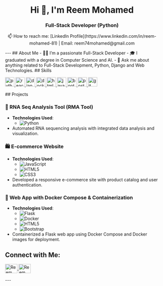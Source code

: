 <h1 align="center">Hi 👋, I'm Reem Mohamed</h1>
<h3 align="center">Full-Stack Developer (Python)</h3>
<p align="center">
  📫 How to reach me: 
  [LinkedIn Profile](https://www.linkedin.com/in/reem-mohamed-81) | Email: reem74mohamed@gmail.com
</p>
---
## About Me
- 👩‍💻 I’m a passionate Full-Stack Developer 
- 🎓 I graduated with a degree in Computer Science and AI.
- 💬 Ask me about anything related to Full-Stack Development, Python, Django and Web Technologies.
## Skills
<p align="left"> 
  <a href="https://www.python.org" target="_blank" rel="noreferrer"> 
    <img src="https://img.shields.io/badge/-Python-3776AB?style=flat&logo=python&logoColor=white" alt="python" height="30"/> 
  </a>
  <a href="https://reactjs.org/" target="_blank" rel="noreferrer"> 
    <img src="https://img.shields.io/badge/-React-61DAFB?style=flat&logo=react&logoColor=black" alt="react" height="30"/> 
  </a>
  <a href="https://www.djangoproject.com/" target="_blank" rel="noreferrer"> 
    <img src="https://img.shields.io/badge/-Django-092E20?style=flat&logo=django&logoColor=white" alt="django" height="30"/> 
  </a>
  <a href="https://www.docker.com/" target="_blank" rel="noreferrer"> 
    <img src="https://img.shields.io/badge/-Docker-2496ED?style=flat&logo=docker&logoColor=white" alt="docker" height="30"/> 
  </a>
  <a href="https://www.w3.org/html/" target="_blank" rel="noreferrer"> 
    <img src="https://img.shields.io/badge/-HTML5-E34F26?style=flat&logo=html5&logoColor=white" alt="html5" height="30"/> 
  </a>
  <a href="https://developer.mozilla.org/en-US/docs/Web/JavaScript" target="_blank" rel="noreferrer"> 
    <img src="https://img.shields.io/badge/-JavaScript-F7DF1E?style=flat&logo=javascript&logoColor=black" alt="javascript" height="30"/> 
  </a>
  <a href="https://getbootstrap.com" target="_blank" rel="noreferrer"> 
    <img src="https://img.shields.io/badge/-Bootstrap-563D7C?style=flat&logo=bootstrap&logoColor=white" alt="bootstrap" height="30"/> 
  </a>
  <a href="https://www.postgresql.org" target="_blank" rel="noreferrer"> 
    <img src="https://img.shields.io/badge/-PostgreSQL-336791?style=flat&logo=postgresql&logoColor=white" alt="postgresql" height="30"/> 
  </a>
  <a href="https://git-scm.com/" target="_blank" rel="noreferrer"> 
    <img src="https://img.shields.io/badge/-Git-F05032?style=flat&logo=git&logoColor=white" alt="git" height="30"/> 
  </a>
</p>
## Projects

### 🧬 RNA Seq Analysis Tool (RMA Tool)
- **Technologies Used**: 
  - ![Python](https://img.shields.io/badge/-Python-3776AB?style=flat&logo=python&logoColor=white)
- Automated RNA sequencing analysis with integrated data analysis and visualization.

### 🛍️ E-commerce Website
- **Technologies Used**: 
  - ![JavaScript](https://img.shields.io/badge/-JavaScript-F7DF1E?style=flat&logo=javascript&logoColor=black)
  - ![HTML5](https://img.shields.io/badge/-HTML5-E34F26?style=flat&logo=html5&logoColor=white)
  - ![CSS3](https://img.shields.io/badge/-CSS3-1572B6?style=flat&logo=css3&logoColor=white)
- Developed a responsive e-commerce site with product catalog and user authentication.

### 🐳 Web App with Docker Compose & Containerization
- **Technologies Used**: 
  - ![Flask](https://img.shields.io/badge/-Flask-000000?style=flat&logo=flask&logoColor=white)
  - ![Docker](https://img.shields.io/badge/-Docker-2496ED?style=flat&logo=docker&logoColor=white)
  - ![HTML5](https://img.shields.io/badge/-HTML5-E34F26?style=flat&logo=html5&logoColor=white)
  - ![Bootstrap](https://img.shields.io/badge/-Bootstrap-563D7C?style=flat&logo=bootstrap&logoColor=white)
- Containerized a Flask web app using Docker Compose and Docker images for deployment.
## Connect with Me:
<p align="left">
  <a href="https://www.linkedin.com/in/reem-mohamed-81" target="blank">
    <img align="center" src="https://raw.githubusercontent.com/rahuldkjain/github-profile-readme-generator/master/src/images/icons/Social/linked-in-alt.svg" alt="Reem Mohamed LinkedIn" height="30" width="40" />
  </a>
  <a href="https://github.com/reemmohamed74" target="blank">
    <img align="center" src="https://raw.githubusercontent.com/rahuldkjain/github-profile-readme-generator/master/src/images/icons/Social/github.svg" alt="Reem Mohamed GitHub" height="30" width="40" />
  </a>
</p>
---

